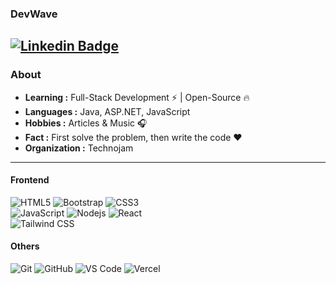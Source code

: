 ### DevWave
[![Linkedin Badge](https://img.shields.io/badge/-Ramo_Döring-blue?style=flat-square&logo=Linkedin&logoColor=white&link=https://www.linkedin.com/in/ramo-d%C3%B6ring-583ab618a/)]([[https://www.linkedin.com/in/ishagupta20/](https://www.linkedin.com/in/ramo-d%C3%B6ring-583ab618a/)](https://www.linkedin.com/in/ramo-d%C3%B6ring-583ab618a/)) 
---------------------------------------------------------------------------------------------------------------------------------------------------------------------------------
### About

-  **Learning :** Full-Stack Development :zap: | Open-Source :fire:	
-  **Languages :** Java, ASP.NET, JavaScript
-  **Hobbies :** Articles & Music :headphones:
-  **Fact :** First solve the problem, then write the code :heart: 
-  **Organization :** Technojam

---------------------------------------------------------------------------------------------------------------------------------------------------------------------------------

#### Frontend

![HTML5](https://img.shields.io/badge/HTML5-E34F26?style=for-the-badge&logo=html5&labelColor=black)
![Bootstrap](https://img.shields.io/badge/Bootstrap-7952B3?style=for-the-badge&logo=bootstrap&labelColor=black)
![CSS3](https://img.shields.io/badge/CSS3-1572B6?style=for-the-badge&logo=css3&labelColor=black)<br>
![JavaScript](https://img.shields.io/badge/JavaScript-F7DF1E?style=for-the-badge&logo=javascript&labelColor=black)
![Nodejs](https://img.shields.io/badge/Node.js-339933?style=for-the-badge&logo=node.js&labelColor=black)
![React](https://img.shields.io/badge/React-61DAFB?style=for-the-badge&logo=react&labelColor=black)<br>
![Tailwind CSS](https://img.shields.io/badge/Tailwind_CSS-06B6D4?style=for-the-badge&logo=tailwindcss&labelColor=black)

#### Others

![Git](https://img.shields.io/badge/Git-F05032?style=for-the-badge&logo=git&labelColor=black)
![GitHub](https://img.shields.io/badge/GitHub-181717?style=for-the-badge&logo=github&labelColor=black)
![VS Code](https://img.shields.io/badge/VS_Code-007ACC?style=for-the-badge&logo=visualstudiocode&labelColor=black)
![Vercel](https://img.shields.io/badge/Vercel-000000?style=for-the-badge&logo=vercel&labelColor=black)

